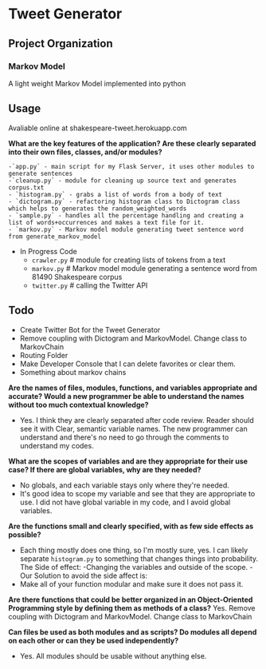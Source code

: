 # Tweet Generator
## Project Organization
### Markov Model

A light weight Markov Model implemented into python

## Usage
Avaliable online at shakespeare-tweet.herokuapp.com

**What are the key features of the application? Are these clearly separated into their own files, classes, and/or modules?**

    -`app.py` - main script for my Flask Server, it uses other modules to generate sentences 
    -`cleanup.py` - module for cleaning up source text and generates corpus.txt
    - `histogram.py` - grabs a list of words from a body of text
    - `dictogram.py` - refactoring histogram class to Dictogram class which helps to generates the random_weighted_words
    - `sample.py` - handles all the percentage handling and creating a list of words+occurrences and makes a text file for it.
    - `markov.py` - Markov model module generating tweet sentence word from generate_markov_model 

- In Progress Code
    - `crawler.py` # module for creating lists of tokens from a text
    - `markov.py` # Markov model module generating a sentence word from 81490 Shakespeare corpus
    - `twitter.py` # calling the Twitter API  


## Todo

- Create Twitter Bot for the Tweet Generator
- Remove coupling with Dictogram and MarkovModel. Change class to MarkovChain
- Routing Folder
- Make Developer Console that I can delete favorites or clear them.
- Something about markov chains


**Are the names of files, modules, functions, and variables appropriate and accurate? Would a new programmer be able to understand the names without too much contextual knowledge?** 

- Yes. I think they are clearly separated after code review. 
Reader should see it with Clear, semantic variable names. The new programmer can understand and there's no need to go through the comments to understand my codes.


**What are the scopes of variables and are they appropriate for their use case? If there are global variables, why are they needed?**
- No globals, and each variable stays only where they're needed.
- It's good idea to scope my variable and see that they are appropriate to use. I did not have global variable in my code, and I avoid global variables. 

**Are the functions small and clearly specified, with as few side effects as possible?**
- Each thing mostly does one thing, so I'm mostly sure, yes. I can likely separate `histogram.py` to something that changes things into probability. 
The Side of effect:
-Changing the variables and outside of the scope.
-Our Solution to avoid the side affect is: 
- Make all of your function modular and make sure it does not pass it.

**Are there functions that could be better organized in an Object-Oriented Programming style by defining them as methods of a class?**
Yes.  Remove coupling with Dictogram and MarkovModel. Change class to MarkovChain


**Can files be used as both modules and as scripts?
Do modules all depend on each other or can they be used independently?**
- Yes. All modules should be usable without anything else.